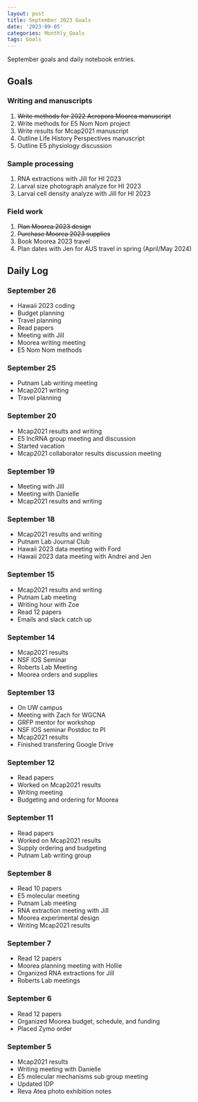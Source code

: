```yaml
---
layout: post
title: September 2023 Goals
date: '2023-09-05'
categories: Monthly_Goals
tags: Goals
---
```

September goals and daily notebook entries. 

## Goals  

### Writing and manuscripts 
              
1. ~~Write methods for 2022 Acropora Moorea manuscript~~ 
2. Write methods for E5 Nom Nom project
2. Write results for Mcap2021 manuscript
3. Outline Life History Perspectives manuscript 
4. Outline E5 physiology discussion

### Sample processing

1. RNA extractions with Jill for HI 2023
2. Larval size photograph analyze for HI 2023 
3. Larval cell density analyze with Jill for HI 2023

### Field work

1. ~~Plan Moorea 2023 design~~ 
2. ~~Purchase Moorea 2023 supplies~~ 
3. Book Moorea 2023 travel
4. Plan dates with Jen for AUS travel in spring (April/May 2024) 

## **Daily Log**   

### September 26

- Hawaii 2023 coding
- Budget planning
- Travel planning
- Read papers 
- Meeting with Jill
- Moorea writing meeting 
- E5 Nom Nom methods 

### September 25

- Putnam Lab writing meeting
- Mcap2021 writing
- Travel planning 

### September 20

- Mcap2021 results and writing
- E5 lncRNA group meeting and discussion
- Started vacation
- Mcap2021 collaborator results discussion meeting

### September 19

- Meeting with Jill
- Meeting with Danielle
- Mcap2021 results and writing

### September 18

- Mcap2021 results and writing
- Putnam Lab Journal Club 
- Hawaii 2023 data meeting with Ford
- Hawaii 2023 data meeting with Andrei and Jen 

### September 15

- Mcap2021 results and writing
- Putnam Lab meeting 
- Writing hour with Zoe
- Read 12 papers
- Emails and slack catch up 

### September 14

- Mcap2021 results
- NSF IOS Seminar
- Roberts Lab Meeting
- Moorea orders and supplies 

### September 13

- On UW campus
- Meeting with Zach for WGCNA
- GRFP mentor for workshop 
- NSF IOS seminar Postdoc to PI 
- Mcap2021 results
- Finished transfering Google Drive 

### September 12

- Read papers
- Worked on Mcap2021 results 
- Writing meeting 
- Budgeting and ordering for Moorea

### September 11

- Read papers 
- Worked on Mcap2021 results 
- Supply ordering and budgeting 
- Putnam Lab writing group

### September 8

- Read 10 papers
- E5 molecular meeting
- Putnam Lab meeting 
- RNA extraction meeting with Jill
- Moorea experimental design
- Writing Mcap2021 results 

### September 7

- Read 12 papers
- Moorea planning meeting with Hollie 
- Organized RNA extractions for Jill 
- Roberts Lab meetings 

### September 6

- Read 12 papers
- Organized Moorea budget, schedule, and funding 
- Placed Zymo order 

### September 5

- Mcap2021 results 
- Writing meeting with Danielle
- E5 molecular mechanisms sub group meeting 
- Updated IDP 
- Reva Atea photo exhibition notes
